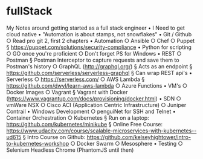 # fullStack

My Notes around getting started as a full stack engineer
	• I Need to get cloud native
	• "Automation is about stamps, not snowflakes"
	• Git / Github
		○ Read pro git 2, first 2 chapters
	• Automation
		○ Ansible
		○ Chef
		○ Puppet
			§ https://puppet.com/solutions/security-compliance
	• Python for scripting
		○ GO once you're proficient
		○ Don't forget PS for Windows
	• REST
		○ Postman
			§ Postman Interceptor to capture requests and save them to Postman's history
		○ GraphQL (http://graphql.org/)
			§ Acts as an endpoint
			§ https://github.com/serverless/serverless-graphql
			§ Can wrap REST api's
	• Serverless
		○ https://serverless.com/
		○ AWS Lambda
			§ https://github.com/dwyl/learn-aws-lambda
		○ Azure Functions
	• VM's
		○ Docker Images
		○ Vagrant
			§ Vagrant with Docker (https://www.vagrantup.com/docs/provisioning/docker.html)
	• SDN
		○ vmWare NSX
		○ Cisco ACI (Application Centric Infrastructure)
		○ Juniper Contrail
	• Windows Development 
		○ penguiNet for SSH and Telnet
	• Container Orchestration
		○ Kubernetes
			§ Run on a laptop: https://github.com/kubernetes/minikube
			§ Online Free Course: https://www.udacity.com/course/scalable-microservices-with-kubernetes--ud615
			§ Intro Course on Github: https://github.com/kelseyhightower/intro-to-kubernetes-workshop
		○ Docker Swarm
		○ Mesosphere
	• Testing
		○ Selenium
Headless Chrome (PhantomJS until then)
